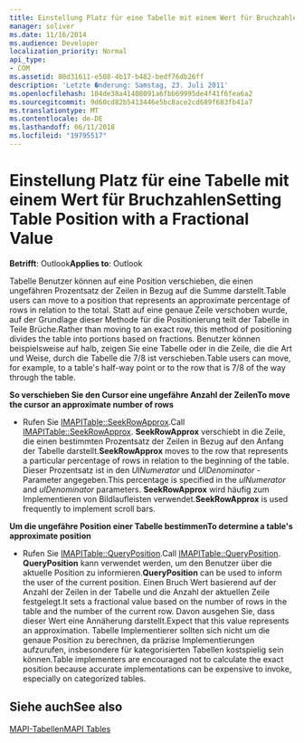 ```yaml
---
title: Einstellung Platz für eine Tabelle mit einem Wert für Bruchzahlen
manager: soliver
ms.date: 11/16/2014
ms.audience: Developer
localization_priority: Normal
api_type:
- COM
ms.assetid: 80d31611-e508-4b17-b482-bedf76db26ff
description: 'Letzte �nderung: Samstag, 23. Juli 2011'
ms.openlocfilehash: 104de38a41408091a6fbb69995de4f41f6fea6a2
ms.sourcegitcommit: 9d60cd82b5413446e5bc8ace2cd689f683fb41a7
ms.translationtype: MT
ms.contentlocale: de-DE
ms.lasthandoff: 06/11/2018
ms.locfileid: "19795517"
---
```

# <a name="setting-table-position-with-a-fractional-value"></a><span data-ttu-id="e4431-103">Einstellung Platz für eine Tabelle mit einem Wert für Bruchzahlen</span><span class="sxs-lookup"><span data-stu-id="e4431-103">Setting Table Position with a Fractional Value</span></span>

  
  
<span data-ttu-id="e4431-104">**Betrifft**: Outlook</span><span class="sxs-lookup"><span data-stu-id="e4431-104">**Applies to**: Outlook</span></span> 
  
<span data-ttu-id="e4431-105">Tabelle Benutzer können auf eine Position verschieben, die einen ungefähren Prozentsatz der Zeilen in Bezug auf die Summe darstellt.</span><span class="sxs-lookup"><span data-stu-id="e4431-105">Table users can move to a position that represents an approximate percentage of rows in relation to the total.</span></span> <span data-ttu-id="e4431-106">Statt auf eine genaue Zeile verschoben wurde, auf der Grundlage dieser Methode für die Positionierung teilt der Tabelle in Teile Brüche.</span><span class="sxs-lookup"><span data-stu-id="e4431-106">Rather than moving to an exact row, this method of positioning divides the table into portions based on fractions.</span></span> <span data-ttu-id="e4431-107">Benutzer können beispielsweise auf halb, zeigen Sie eine Tabelle oder in die Zeile, die die Art und Weise, durch die Tabelle die 7/8 ist verschieben.</span><span class="sxs-lookup"><span data-stu-id="e4431-107">Table users can move, for example, to a table's half-way point or to the row that is 7/8 of the way through the table.</span></span> 
  
 <span data-ttu-id="e4431-108">**So verschieben Sie den Cursor eine ungefähre Anzahl der Zeilen**</span><span class="sxs-lookup"><span data-stu-id="e4431-108">**To move the cursor an approximate number of rows**</span></span>
  
- <span data-ttu-id="e4431-109">Rufen Sie [IMAPITable::SeekRowApprox](imapitable-seekrowapprox.md).</span><span class="sxs-lookup"><span data-stu-id="e4431-109">Call [IMAPITable::SeekRowApprox](imapitable-seekrowapprox.md).</span></span> <span data-ttu-id="e4431-110">**SeekRowApprox** verschiebt in die Zeile, die einen bestimmten Prozentsatz der Zeilen in Bezug auf den Anfang der Tabelle darstellt.</span><span class="sxs-lookup"><span data-stu-id="e4431-110">**SeekRowApprox** moves to the row that represents a particular percentage of rows in relation to the beginning of the table.</span></span> <span data-ttu-id="e4431-111">Dieser Prozentsatz ist in den _UlNumerator_ und _UlDenominator_ -Parameter angegeben.</span><span class="sxs-lookup"><span data-stu-id="e4431-111">This percentage is specified in the  _ulNumerator_ and  _ulDenominator_ parameters.</span></span> <span data-ttu-id="e4431-112">**SeekRowApprox** wird häufig zum Implementieren von Bildlaufleisten verwendet.</span><span class="sxs-lookup"><span data-stu-id="e4431-112">**SeekRowApprox** is used frequently to implement scroll bars.</span></span> 
    
 <span data-ttu-id="e4431-113">**Um die ungefähre Position einer Tabelle bestimmen**</span><span class="sxs-lookup"><span data-stu-id="e4431-113">**To determine a table's approximate position**</span></span>
  
- <span data-ttu-id="e4431-114">Rufen Sie [IMAPITable::QueryPosition](imapitable-queryposition.md).</span><span class="sxs-lookup"><span data-stu-id="e4431-114">Call [IMAPITable::QueryPosition](imapitable-queryposition.md).</span></span> <span data-ttu-id="e4431-115">**QueryPosition** kann verwendet werden, um den Benutzer über die aktuelle Position zu informieren.</span><span class="sxs-lookup"><span data-stu-id="e4431-115">**QueryPosition** can be used to inform the user of the current position.</span></span> <span data-ttu-id="e4431-116">Einen Bruch Wert basierend auf der Anzahl der Zeilen in der Tabelle und die Anzahl der aktuellen Zeile festgelegt.</span><span class="sxs-lookup"><span data-stu-id="e4431-116">It sets a fractional value based on the number of rows in the table and the number of the current row.</span></span> <span data-ttu-id="e4431-117">Davon ausgehen Sie, dass dieser Wert eine Annäherung darstellt.</span><span class="sxs-lookup"><span data-stu-id="e4431-117">Expect that this value represents an approximation.</span></span> <span data-ttu-id="e4431-118">Tabelle Implementierer sollten sich nicht um die genaue Position zu berechnen, da präzise Implementierungen aufzurufen, insbesondere für kategorisierten Tabellen kostspielig sein können.</span><span class="sxs-lookup"><span data-stu-id="e4431-118">Table implementers are encouraged not to calculate the exact position because accurate implementations can be expensive to invoke, especially on categorized tables.</span></span> 
    
## <a name="see-also"></a><span data-ttu-id="e4431-119">Siehe auch</span><span class="sxs-lookup"><span data-stu-id="e4431-119">See also</span></span>



[<span data-ttu-id="e4431-120">MAPI-Tabellen</span><span class="sxs-lookup"><span data-stu-id="e4431-120">MAPI Tables</span></span>](mapi-tables.md)

